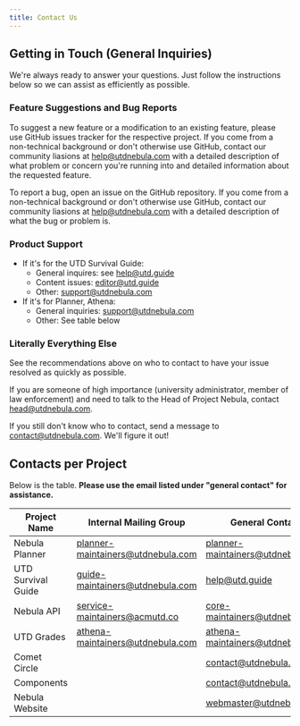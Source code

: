 ```yaml
---
title: Contact Us
---
```


## Getting in Touch (General Inquiries)

We're always ready to answer your questions. Just follow the instructions below
so we can assist as efficiently as possible.

### Feature Suggestions and Bug Reports

To suggest a new feature or a modification to an existing feature, please use
GitHub issues tracker for the respective project. If you come from a
non-technical background or don't otherwise use GitHub, contact our community
liasions at help@utdnebula.com with a detailed description of what problem or
concern you're running into and detailed information about the requested
feature.

To report a bug, open an issue on the GitHub repository. If you come from a
non-technical background or don't otherwise use GitHub, contact our community
liasions at help@utdnebula.com with a detailed description of what the bug or
problem is.

### Product Support

- If it's for the UTD Survival Guide:
  - General inquires: see help@utd.guide
  - Content issues: editor@utd.guide
  - Other: support@utdnebula.com
- If it's for Planner, Athena:
  - General inquiries: support@utdnebula.com
  - Other: See table below

### Literally Everything Else

See the recommendations above on who to contact to have your issue resolved as
quickly as possible.

If you are someone of high importance (university administrator, member of law
enforcement) and need to talk to the Head of Project Nebula, contact
head@utdnebula.com.

If you still don't know who to contact, send a message to contact@utdnebula.com.
We'll figure it out!

## Contacts per Project

Below is the table. **Please use the email listed under "general contact" for assistance.**

| **Project Name**   | **Internal Mailing Group**        | **General Contact**               |
| ------------------ | --------------------------------- | --------------------------------- |
| Nebula Planner     | planner-maintainers@utdnebula.com | planner-maintainers@utdnebula.com |
| UTD Survival Guide | guide-maintainers@utdnebula.com   | help@utd.guide                    |
| Nebula API         | service-maintainers@acmutd.co     | core-maintainers@utdnebula.com    |
| UTD Grades         | athena-maintainers@utdnebula.com  | athena-maintainers@utdnebula.com  |
| Comet Circle       |                                   | contact@utdnebula.com             |
| Components         |                                   | contact@utdnebula.com             |
| Nebula Website     |                                   | webmaster@utdnebula.com           |
